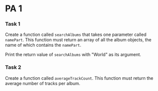 
# PA 1

### Task 1

Create a function called `searchAlbums` that takes one parameter called `namePart`. This function must return an array of all the album objects, the name of which contains the `namePart`.

Print the return value of `searchAlbums` with "World" as its argument.

### Task 2

Create a function called `averageTrackCount`. This function must return the average number of tracks per album.

